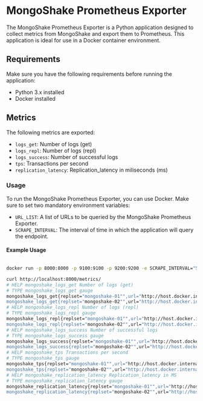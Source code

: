 # MongoShake Prometheus Exporter

The MongoShake Prometheus Exporter is a Python application designed to collect metrics from MongoShake and export them to Prometheus. This application is ideal for use in a Docker container environment.

## Requirements

Make sure you have the following requirements before running the application:

- Python 3.x installed
- Docker installed

## Metrics

The following metrics are exported:

- `logs_get`: Number of logs (get)
- `logs_repl`: Number of logs (repl)
- `logs_success`: Number of successful logs
- `tps`: Transactions per second
- `replication_latency`: Replication_latency in miliseconds (ms)

### Usage

To run the MongoShake Prometheus Exporter, you can use Docker. Make sure to set two mandatory environment variables:

- `URL_LIST`: A list of URLs to be queried by the MongoShake Prometheus Exporter.
- `SCRAPE_INTERVAL`: The interval of time in which the application will query the endpoint.

#### Example Usage

```bash

docker run -p 8000:8000 -p 9100:9100 -p 9200:9200 -e SCRAPE_INTERVAL="5" -e URL_LIST="http://host.docker.internal:9100/repl,http://host.docker.internal:9200/repl" mongoshake-prometheus-exporter

curl http://localhost:8000/metrics/
# HELP mongoshake_logs_get Number of logs (get)
# TYPE mongoshake_logs_get gauge
mongoshake_logs_get{replset="mongoshake-01"",url="http://host.docker.internal:9100/repl"} 1.071287933e+09
mongoshake_logs_get{replset="mongoshake-02"",url="http://host.docker.internal:9200/repl"} 1.071282287e+09
# HELP mongoshake_logs_repl Number of logs (repl)
# TYPE mongoshake_logs_repl gauge
mongoshake_logs_repl{replset="mongoshake-01"",url="http://host.docker.internal:9100/repl"} 1.77653929e+08
mongoshake_logs_repl{replset="mongoshake-02"",url="http://host.docker.internal:9200/repl"} 1.77652651e+08
# HELP mongoshake_logs_success Number of successful logs
# TYPE mongoshake_logs_success gauge
mongoshake_logs_success{replset="mongoshake-01"",url="http://host.docker.internal:9100/repl"} 1.77653929e+08
mongoshake_logs_success{replset="mongoshake-02"",url="http://host.docker.internal:9200/repl"} 1.77652651e+08
# HELP mongoshake_tps Transactions per second
# TYPE mongoshake_tps gauge
mongoshake_tps{replset="mongoshake-01"",url="http://host.docker.internal:9100/repl"} 223.0
mongoshake_tps{replset="mongoshake-02"",url="http://host.docker.internal:9200/repl"} 286.0
# HELP mongoshake_replication_latency Replication_latency in MS
# TYPE mongoshake_replication_latency gauge
mongoshake_replication_latency{replset="mongoshake-01"",url="http://host.docker.internal:9100/repl"} 257.0
mongoshake_replication_latency{replset="mongoshake-02"",url="http://host.docker.internal:9200/repl"} 4.294966415e+09